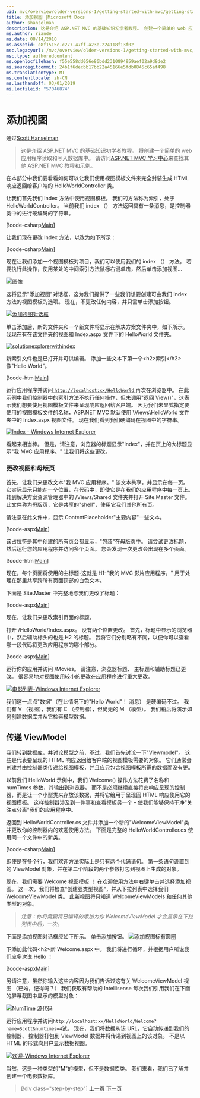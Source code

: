 ```yaml
---
uid: mvc/overview/older-versions-1/getting-started-with-mvc/getting-started-with-mvc-part3
title: 添加视图 |Microsoft Docs
author: shanselman
description: 这是介绍 ASP.NET MVC 的基础知识初学者教程。 创建一个简单的 web 应用程序读取和写入数据库中。
ms.author: riande
ms.date: 08/14/2010
ms.assetid: e8f1515c-c277-47ff-a23e-224118f13f02
msc.legacyurl: /mvc/overview/older-versions-1/getting-started-with-mvc/getting-started-with-mvc-part3
msc.type: authoredcontent
ms.openlocfilehash: f55e558dd056e86bdd2310894959aef02a9d8de2
ms.sourcegitcommit: 24b1f6decbb17bb22a45166e5fdb0845c65af498
ms.translationtype: MT
ms.contentlocale: zh-CN
ms.lasthandoff: 03/01/2019
ms.locfileid: "57046874"
---
```

<a name="adding-a-view"></a>添加视图
====================
通过[Scott Hanselman](https://github.com/shanselman)

> 这是介绍 ASP.NET MVC 的基础知识初学者教程。 将创建一个简单的 web 应用程序读取和写入数据库中。 请访问[ASP.NET MVC 学习中心](../../../index.md)来查找其他 ASP.NET MVC 教程和示例。


在本部分中我们要看看如何可以让我们使用视图模板文件来完全封装生成 HTML 响应返回给客户端的 HelloWorldController 类。

让我们首先我们 Index 方法中使用视图模板。 我们的方法称为索引，处于 HelloWorldController。 当前我们 index （） 方法返回具有一条消息，是控制器类中的进行硬编码的字符串。

[!code-csharp[Main](getting-started-with-mvc-part3/samples/sample1.cs)]

让我们现在更改 Index 方法，以改为如下所示：

[!code-csharp[Main](getting-started-with-mvc-part3/samples/sample2.cs)]

现在让我们添加一个视图模板对项目，我们可以使用我们的 index （） 方法。 若要执行此操作，使用某处的中间索引方法鼠标右键单击，然后单击添加视图...

![图像](getting-started-with-mvc-part3/_static/image1.png)

这将显示"添加视图"对话框，这为我们提供了一些我们想要创建可由我们 Index 方法的视图模板的选项。 现在，不更改任何内容，并只需单击添加按钮。

[![添加视图对话框](getting-started-with-mvc-part3/_static/image3.png)](getting-started-with-mvc-part3/_static/image2.png)

单击添加后，新的文件夹和一个新文件将显示在解决方案文件夹中，如下所示。 我现在有在该文件夹的视图和 Index.aspx 文件下的 HelloWorld 文件夹。

[![solutionexplorerwithindex](getting-started-with-mvc-part3/_static/image5.png)](getting-started-with-mvc-part3/_static/image4.png)

新索引文件也是已打开并可供编辑。 添加一些文本下第一个&lt;h2&gt;索引&lt;/h2&gt;像"Hello World"。

[!code-html[Main](getting-started-with-mvc-part3/samples/sample3.html)]

运行应用程序并访问[ `http://localhost:xx/HelloWorld` ](http://localhostxx)再次在浏览器中。 在此示例中我们控制器中的索引方法不执行任何操作，但未调用"返回 View()"，这表示我们想要使用视图模板文件来呈现响应返回给客户端。 因为我们未显式指定要使用的视图模板文件的名称，ASP.NET MVC 默认使用 \Views\HelloWorld 文件夹中的 Index.aspx 视图文件。 现在我们看到我们硬编码在视图中的字符串。

[![Index - Windows Internet Explorer](getting-started-with-mvc-part3/_static/image7.png)](getting-started-with-mvc-part3/_static/image6.png)

看起来相当棒。 但是，请注意，浏览器的标题显示"Index"，并在页上的大标题显示"我 MVC 应用程序。" 让我们将这些更改。

### <a name="changing-views-and-master-pages"></a>更改视图和母版页

首先，让我们来更改文本"我 MVC 应用程序。" 该文本共享，并显示在每一页。 它实际显示只能在一个位置，在代码中，即使它是在我们的应用程序中每一页上。 转到解决方案资源管理器中的 /Views/Shared 文件夹并打开 Site.Master 文件。 此文件称为母版页，它是共享的"shell"，使用它我们其他所有页。

请注意在此文件中，显示 ContentPlaceholder"主要内容"一些文本。

[!code-aspx[Main](getting-started-with-mvc-part3/samples/sample4.aspx)]

该占位符是其中创建的所有页会都显示，"包装"在母版页中。 请尝试更改标题，然后运行您的应用程序并访问多个页面。 您会发现一次更改会出现在多个页面。

[!code-html[Main](getting-started-with-mvc-part3/samples/sample5.html)]

现在，每个页面将使用的主标题-这就是 H1-"我的 MVC 影片应用程序。" 用于处理在那里共享跨所有页面顶部的白色文本。

下面是 Site.Master 中完整地与我们更改了标题：

[!code-aspx[Main](getting-started-with-mvc-part3/samples/sample6.aspx)]

现在，让我们来更改索引页面的标题。

打开 /HelloWorld/Index.aspx。 没有两个位置更改。 首先，标题中显示的浏览器中，然后辅助标头的也是 H2 的标题。 我将它们分别略有不同，以便你可以查看哪一段代码将更改应用程序的哪个部分。

[!code-aspx[Main](getting-started-with-mvc-part3/samples/sample7.aspx)]

运行你的应用并访问 /Movies。 请注意，浏览器标题、 主标题和辅助标题已更改。 很容易地对视图使用较小的更改在应用程序进行重大更改。

[![电影列表-Windows Internet Explorer](getting-started-with-mvc-part3/_static/image9.png)](getting-started-with-mvc-part3/_static/image8.png)

我们这一点点"数据"（在此情况下的"Hello World"！ 消息） 是硬编码不过。 我们有 V （视图），我们有 C （控制器），但尚无的 M （模型）。 我们稍后将演示如何创建数据库并从它检索模型数据。

## <a name="passing-a-viewmodel"></a>传递 ViewModel

我们转到数据库，并讨论模型之前，不过，我们首先讨论一下"Viewmodel"。 这些是代表要呈现的 HTML 响应返回给客户端的视图模板需要的对象。 它们通常会创建并由控制器类传递给视图模板，并且应只包含视图模板所需的数据而没有更。

以前我们 HelloWorld 示例中，我们 Welcome() 操作方法花费了名称和 numTimes 参数，其输出到浏览器。 而不是必须继续直接将此响应呈现的控制器，而是让一个小型类来存放该数据，并将它给用于呈现回 HTML 响应使用它的视图模板。 这样控制器涉及到一件事和查看模板另一个 – 使我们能够保持干净"关注点分离"我们的应用程序中。

返回到 HelloWorldController.cs 文件并添加一个新的"WelcomeViewModel"类并更改你的控制器内的欢迎使用方法。 下面是完整的 HelloWorldController.cs 使用同一个文件中的新类。

[!code-csharp[Main](getting-started-with-mvc-part3/samples/sample8.cs)]

即使是在多个行，我们欢迎方法实际上是只有两个代码语句。 第一条语句设置到的 ViewModel 对象，并在第二个阶段的两个参数打包到视图上生成的对象。

现在，我们需要 Welcome 视图模板 ！ 在欢迎使用方法中右键单击并选择添加视图。 这一次，我们将检查"创建强类型视图"，并从下拉列表中选择我们 WelcomeViewModel 类。 此新视图将只知道 WelcomeViewModels 和任何其他类型的对象。

> *注意：你将需要将已编译的添加为你 WelcomeViewModel 才会显示在下拉列表中后，一次。*


下面是添加视图对话框应如下所示。 单击添加按钮。 ![添加视图标有圆圈](getting-started-with-mvc-part3/_static/image10.png)

下添加此代码&lt;h2&gt;新 Welcome.aspx 中。 我们将进行循环，并根据用户所说我们应多次说 Hello ！

[!code-aspx[Main](getting-started-with-mvc-part3/samples/sample9.aspx)]

另请注意，虽然你输入这些内容因为我们告诉过这有关 WelcomeViewModel 视图 （已婚，记得吗？） 我们获取有帮助的 Intellisense 每次我们引用我们在下面的屏幕截图中显示的模型对象：

[![NumTime 源代码](getting-started-with-mvc-part3/_static/image12.png)](getting-started-with-mvc-part3/_static/image11.png)

运行应用程序并访问`http://localhost:xx/HelloWorld/Welcome?name=Scott&numtimes=4`试。 现在，我们将数据从该 URL，它自动传递到我们的控制器、 控制器打包到 ViewModel 数据并将传递到视图上的该对象。 不是以 HTML 的形式向用户显示数据视图。

[![欢迎-Windows Internet Explorer](getting-started-with-mvc-part3/_static/image14.png)](getting-started-with-mvc-part3/_static/image13.png)

当然，这是一种类型的"M"的模型，但不是数据库类。 我们来看，我们已了解并创建一个电影数据库。

> [!div class="step-by-step"]
> [上一页](getting-started-with-mvc-part2.md)
> [下一页](getting-started-with-mvc-part4.md)
